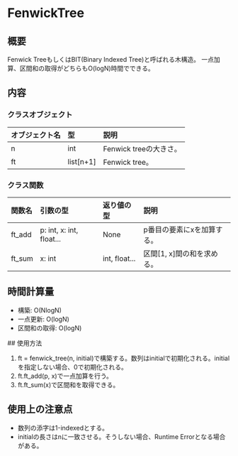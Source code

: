 # FenwickTree

## 概要
Fenwick TreeもしくはBIT(Binary Indexed Tree)と呼ばれる木構造。
一点加算、区間和の取得がどちらもO(logN)時間でできる。

## 内容
### クラスオブジェクト
|オブジェクト名|型|説明|
|:--|:--|:--|
|n|int|Fenwick treeの大きさ。|
|ft|list[n+1]|Fenwick tree。|
### クラス関数
|関数名|引数の型|返り値の型|説明|
|:-|:-|:-|:-|
|ft_add|p: int, x: int, float...|None|p番目の要素にxを加算する。|
|ft_sum|x: int|int, float...|区間[1, x]間の和を求める。|

## 時間計算量
<ul>
  <li>構築: O(NlogN)</li>
  <li>一点更新: O(logN)</li>
  <li>区間和の取得: O(logN)</li>
</ul>
## 使用方法
<ol>
  <li>ft = fenwick_tree(n, initial)で構築する。数列はinitialで初期化される。initialを指定しない場合、0で初期化される。</li>
  <li>ft.ft_add(p, x)で一点加算を行う。</li>
  <li>ft.ft_sum(x)で区間和を取得できる。</li>
</ol>

## 使用上の注意点
<ul>
  <li>数列の添字は1-indexedとする。</li>
  <li>initialの長さはnに一致させる。そうしない場合、Runtime Errorとなる場合がある。</li>
</ul>
